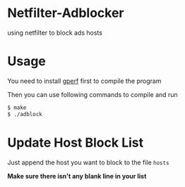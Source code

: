 # Netfilter-Adblocker
using netfilter to block ads hosts

# Usage
You need to install [gperf](https://www.gnu.org/software/gperf/) first to compile the program

Then you can use following commands to compile and run
```sh
$ make
$ ./adblock
```

# Update Host Block List
Just append the host you want to block to the file `hosts`

**Make sure there isn't any blank line in your list**
